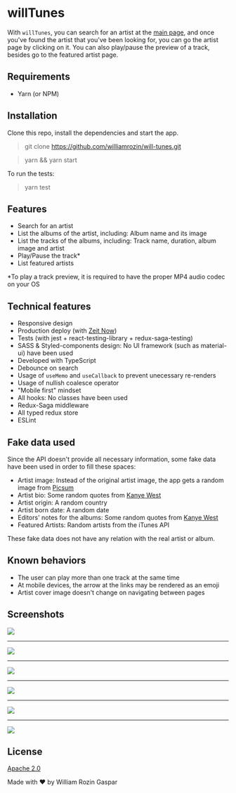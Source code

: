 # willTunes

With `willTunes`, you can search for an artist at the [main page](will-tunes.now.sh), and once you've found the artist that you've been looking for, you can go the artist page by clicking on it. You can also play/pause the preview of a track, besides go to the featured artist page.

## Requirements
- Yarn (or NPM)

## Installation

Clone this repo, install the dependencies and start the app.

> git clone https://github.com/williamrozin/will-tunes.git

> yarn && yarn start

To run the tests:

> yarn test

## Features

- Search for an artist
- List the albums of the artist, including: Album name and its image
- List the tracks of the albums, including: Track name, duration, album image and artist
- Play/Pause the track*
- List featured artists

*To play a track preview, it is required to have the proper MP4 audio codec on your OS

## Technical features

- Responsive design
- Production deploy (with [Zeit Now](https://zeit.co/))
- Tests (with jest + react-testing-library + redux-saga-testing)
- SASS & Styled-components design: No UI framework (such as material-ui) have been used
- Developed with TypeScript
- Debounce on search
- Usage of `useMemo` and `useCallback` to prevent unecessary re-renders
- Usage of nullish coalesce operator
- "Mobile first" mindset
- All hooks: No classes have been used
- Redux-Saga middleware
- All typed redux store
- ESLint


## Fake data used

Since the API doesn't provide all necessary information, some fake data have been used in order to fill these spaces:

- Artist image: Instead of the original artist image, the app gets a random image from [Picsum](https://picsum.photos/)
- Artist bio: Some random quotes from [Kanye West](https://api.kanye.rest/)
- Artist origin: A random country
- Artist born date: A random date
- Editors' notes for the albums: Some random quotes from [Kanye West](https://api.kanye.rest/)
- Featured Artists: Random artists from the iTunes API

These fake data does not have any relation with the real artist or album.

## Known behaviors

- The user can play more than one track at the same time
- At mobile devices, the arrow at the links may be rendered as an emoji
- Artist cover image doesn't change on navigating between pages

## Screenshots

![](https://i.imgur.com/guYAcff.png)

---

![](https://i.imgur.com/5J9WJ7Q.png)

---

![](https://i.imgur.com/qCCMC95.png)

---

![](https://i.imgur.com/5GyqZZQ.png)

---

![](https://i.imgur.com/HeJz8pf.png)

---

![](https://i.imgur.com/EBe4R7W.png)


## License

[Apache 2.0](https://github.com/williamrozin/will-tunes/blob/master/LICENSE)

Made with :heart: by William Rozin Gaspar
